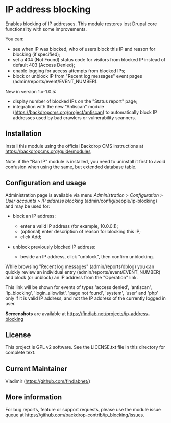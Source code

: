 IP address blocking
===================

Enables blocking of IP addresses. 
This module restores lost Drupal core functionality with some improvements.

You can:  
 - see when IP was blocked, who of users block this IP and reason for blocking (if specified);
 - set a 404 (Not Found) status code for visitors from blocked IP instead of default 403 (Access Denied);
 - enable logging for access attempts from blocked IPs;
 - block or unblock IP from "Recent log messages" event pages (admin/reports/event/EVENT_NUMBER).

New in version 1.x-1.0.5:
 - display number of blocked IPs on the "Status report" page;
 - integration with the new "Antiscan" module (https://backdropcms.org/project/antiscan) to 
   automatically block IP addresses used by bad crawlers or vulnerability scanners.

Installation
------------
Install this module using the official Backdrop CMS instructions at https://backdropcms.org/guide/modules

Note: if the "Ban IP" module is installed, you need to uninstall it first to avoid confusion when using the same, 
but extended database table.

Configuration and usage
-----------------------
Administration page is available via menu *Administration > Configuration > 
User accounts > IP address blocking* (admin/config/people/ip-blocking) 
and may be used for:

- block an IP address:
    - enter a valid IP address (for example, 10.0.0.1);
    - (optional) enter description of reason for blocking this IP;
    - click Add;

- unblock previously blocked IP address:
    - beside an IP address, click "unblock", then confirm unblocking.

While browsing "Recent log messages" (admin/reports/dblog) you can quickly review 
an individual entry (admin/reports/event/EVENT_NUMBER) and block (or unblock) 
an IP address from the "Operation" link.

This link will be shown for events of types 'access denied', 'antiscan', 'ip_blocking', 'login_allowlist', 
'page not found', 'system', 'user' and 'php' only if it is valid IP address, and not the IP address of the currently logged in user.

**Screenshots** are available at https://findlab.net/projects/ip-address-blocking

License
-------
This project is GPL v2 software. See the LICENSE.txt file in this directory for
complete text.

Current Maintainer
------------------
Vladimir (https://github.com/findlabnet/)

More information
----------------
For bug reports, feature or support requests, please use the module 
issue queue at https://github.com/backdrop-contrib/ip_blocking/issues.
